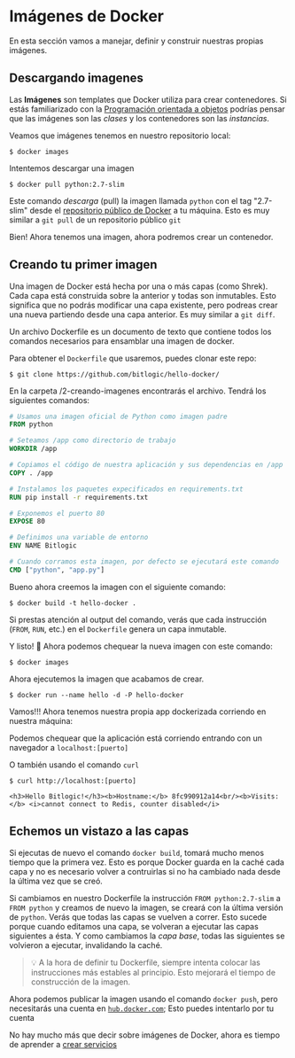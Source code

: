 # Imágenes de Docker

En esta sección vamos a manejar, definir y construir nuestras propias imágenes.

## Descargando imagenes

Las **Imágenes** son templates que Docker utiliza para crear contenedores. Si estás familiarizado con la [Programación orientada a objetos](https://es.wikipedia.org/wiki/Programación_orientada_a_objetos) podrías pensar que las imágenes son las _clases_ y los contenedores son las _instancias_.


Veamos que imágenes tenemos en nuestro repositorio local:

```Shell
$ docker images
```

Intentemos descargar una imagen

```Shell
$ docker pull python:2.7-slim
```

Este comando _descarga_ (pull) la imagen llamada `python` con el tag "2.7-slim" desde el [repositorio público de Docker](https://hub.docker.com) a tu máquina. Esto es muy similar a `git pull` de un repositorio público `git` 

Bien! Ahora tenemos una imagen, ahora podremos crear un contenedor.


## Creando tu primer imagen

Una imagen de Docker está hecha por una o más capas (como Shrek). Cada capa está construida sobre la anterior y todas son inmutables. Esto significa que no podrás modificar una capa existente, pero podreas crear una nueva partiendo desde una capa anterior. Es muy similar a `git diff`.

Un archivo Dockerfile es un documento de texto que contiene todos los comandos necesarios para ensamblar una imagen de docker.

Para obtener el `Dockerfile` que usaremos, puedes clonar este repo:

```
$ git clone https://github.com/bitlogic/hello-docker/

``` 

En la carpeta /2-creando-imagenes encontrarás el archivo. Tendrá los siguientes comandos:

```Dockerfile
# Usamos una imagen oficial de Python como imagen padre
FROM python

# Seteamos /app como directorio de trabajo
WORKDIR /app

# Copiamos el código de nuestra aplicación y sus dependencias en /app
COPY . /app

# Instalamos los paquetes expecificados en requirements.txt
RUN pip install -r requirements.txt

# Exponemos el puerto 80
EXPOSE 80

# Definimos una variable de entorno
ENV NAME Bitlogic

# Cuando corramos esta imagen, por defecto se ejecutará este comando
CMD ["python", "app.py"]
```

 Bueno ahora creemos la imagen con el siguiente comando:

```Shell
$ docker build -t hello-docker .
```

Si prestas atención al output del comando, verás que cada instrucción (`FROM`, `RUN`, etc.) en el `Dockerfile` genera un capa inmutable.

Y listo! 🐳 Ahora podemos chequear la nueva imagen con este comando:

```Shell
$ docker images
```

Ahora ejecutemos la imagen que acabamos de crear.

```
$ docker run --name hello -d -P hello-docker 
```

Vamos!!! Ahora tenemos nuestra propia app dockerizada corriendo en nuestra máquina:

Podemos chequear que la aplicación está corriendo entrando con un navegador a `localhost:[puerto]`


O también usando el comando `curl`

``` 
$ curl http://localhost:[puerto]

<h3>Hello Bitlogic!</h3><b>Hostname:</b> 8fc990912a14<br/><b>Visits:</b> <i>cannot connect to Redis, counter disabled</i>
```


## Echemos un vistazo a las capas

Si ejecutas de nuevo el comando `docker build`, tomará mucho menos tiempo que la primera vez. Esto es porque Docker guarda en la caché cada capa y no es necesario volver a contruirlas si no ha cambiado nada desde la última vez que se creó.

Si cambiamos en nuestro Dockerfile la instrucción `FROM python:2.7-slim` a `FROM python` y creamos de nuevo la imagen, se creará con la última versión de  `python`.
Verás que todas las capas se vuelven a correr. Esto sucede porque cuando editamos una capa, se volveran a ejecutar las capas siguientes a ésta. Y como cambiamos la _capa base_, todas las siguientes se volvieron a ejecutar, invalidando la caché.

> :bulb: A la hora de definir tu Dockerfile, siempre intenta colocar las instrucciones más estables al principio. Esto mejorará el tiempo de construcción de la imagen.

Ahora podemos publicar la imagen usando el comando `docker push`, pero necesitarás una cuenta en [`hub.docker.com`](https://hub.docker.com); Esto puedes intentarlo por tu cuenta

No hay mucho más que decir sobre imágenes de Docker, ahora es tiempo de aprender a [crear servicios](https://github.com/fredomartinez/hello-docker/tree/master/3-servicios)


